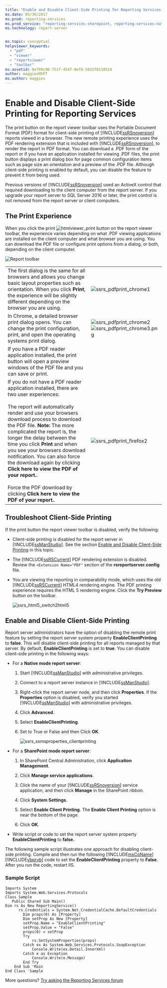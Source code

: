 ```yaml
---
title: "Enable and Disable Client-Side Printing for Reporting Services | Microsoft Docs"
ms.date: 05/30/2017
ms.prod: reporting-services
ms.prod_service: "reporting-services-sharepoint, reporting-services-native"
ms.technology: report-server


ms.topic: conceptual
helpviewer_keywords: 
  - "pdf"
  - "viewer"
  - "reportviewer"
  - "toolbar"
ms.assetid: 0e709c96-7517-4547-8ef6-5632f8118524
author: maggiesMSFT
ms.author: maggies
---
```


# Enable and Disable Client-Side Printing for Reporting Services

  The print button on the report viewer toolbar uses the Portable Document Format (PDF) format for client-side printing of [!INCLUDE[ssRSnoversion](../../includes/ssrsnoversion-md.md)] reports viewed in a browser. The new remote printing experience uses the PDF rendering extension that is included with [!INCLUDE[ssRSnoversion](../../includes/ssrsnoversion-md.md)], to render the report in PDF format. You can download a .PDF form of the report or if you have an application installed for viewing .PDF files, the print button displays a print dialog box for page common configuration items such as page size an orientation and a preview of the .PDF file. Although client-side printing is enabled by default, you can disable the feature to prevent it from being used.  
  
 Previous versions of [!INCLUDE[ssRSnoversion](../../includes/ssrsnoversion-md.md)] used an ActiveX control that required downloading to the client computer from the report server. If you upgrade your report server to SQL Server 2016 or later, the print control is not removed from the report server or client computers.  

##  <a name="bkmk_clientside_printexpereince"></a> The Print Experience  
 When you click the print ![htmlviewer_print](../../reporting-services/report-server/media/htmlviewer-print.png "htmlviewer_print") button on the report viewer toolbar, the experience varies depending on what  .PDF viewing applications are installed on the client computer and what browser you are using.   You can download the PDF file or configure print options from a dialog, or both, depending on the client computer.  
  
 ![Report toolbar](../../reporting-services/media/ssrs-htmlviewer-toolbar.png "Report toolbar")  
  
|||  
|-|-|  
|The first dialog is the same for all browsers and allows you change basic layout properties such as orientation. When you click **Print**, the experience will be slightly different depending on the browser you are using.|![ssrs_pdfprint_chrome1](../../reporting-services/report-server/media/ssrs-pdfprint-chrome1.png "ssrs_pdfprint_chrome1")|  
|In Chrome, a detailed browser print dialog opens.   You can change the print configuration,  print, and open the operating systems print dialog.|![ssrs_pdfprint_chrome2](../../reporting-services/report-server/media/ssrs-pdfprint-chrome2.png "ssrs_pdfprint_chrome2") ![ssrs_pdfprint_chrome3.png](../../reporting-services/report-server/media/ssrs-pdfprint-chrome3-png.png "ssrs_pdfprint_chrome3.png")|  
|If you have a PDF reader application installed, the print button will open a preview windows of the PDF file and you can save or print.||  
|If you do not have a PDF reader application installed, there are two user experiences:<br /><br /> The report will automatically render and use your browsers  download process to download the PDF file.   **Note:** The more complicated the report is, the longer the delay between the time you click **Print** and when you see your browsers download notification. You can also force the download again by clicking **Click here to view the PDF of your report.**.<br /><br /> Force the PDF download by clicking **Click here to view the PDF of your report.**.|![ssrs_pdfprint_firefox2](../../reporting-services/report-server/media/ssrs-pdfprint-firefox2.png "ssrs_pdfprint_firefox2")|  
  
##  <a name="bkmk_troubleshoot_clientsideprinting"></a> Troubleshoot Client-Side Printing  
 If the print button the report viewer toolbar is disabled, verify the following:  
  
-   Client-side printing is disabled for the report server in [!INCLUDE[ssManStudio](../../includes/ssmanstudio-md.md)]. See the section  [Enable and Disable Client-Side Printing](#bkmk_enable) in this topic.  
  
-   The [!INCLUDE[ssRSCurrent](../../includes/ssrscurrent-md.md)] PDF rendering extension is disabled. Review the `<Extension Name="PDF"` section of the **rsreportserver.config** file.  
  
-   You are viewing the reporting in comparability mode, which uses the old [!INCLUDE[ssRSCurrent](../../includes/ssrscurrent-md.md)] HTML4 rendering engine. The PDF printing experience requires the HTML 5 rendering engine.  Click the **Try Preview** button on the toolbar.  
  
     ![ssrs_html5_switch2html5](../../reporting-services/report-server/media/ssrs-html5-switch2html5.png "ssrs_html5_switch2html5")  
  
##  <a name="bkmk_enable"></a> Enable and Disable Client-Side Printing  
 Report server administrators have the option of disabling the remote print feature by setting the report server system property **EnableClientPrinting** to **false**. This will disable client-side printing for all reports managed by that server. By default, **EnableClientPrinting** is set to **true**. You can disable client-side printing in the following ways:  
  
-   For a **Native mode report server**:  
  
    1.  Start [!INCLUDE[ssManStudio](../../includes/ssmanstudio-md.md)] with administrative privileges.  
  
    2.  Connect to a report server instance in [!INCLUDE[ssManStudio](../../includes/ssmanstudio-md.md)].  
  
    3.  Right-click the report server node, and then click **Properties**. If the **Properties** option is disabled, verify you started [!INCLUDE[ssManStudio](../../includes/ssmanstudio-md.md)] with administrative privileges.  
  
    4.  Click **Advanced**.  
  
    5.  Select **EnableClientPrinting**.  
  
    6.  Set to True or False and then Click **OK**.  
  
         ![ssrs_ssmsproperties_clientprinting](../../reporting-services/report-server/media/ssrs-ssmsproperties-clientprinting.png "ssrs_ssmsproperties_clientprinting")  
  
-   For a **SharePoint mode report server**:  
  
    1.  In SharePoint Central Administration, click **Application Management**.  
  
    2.  Click **Manage service applications**.  
  
    3.  Click the name of your [!INCLUDE[ssRSnoversion](../../includes/ssrsnoversion-md.md)] service application, and then click **Manage** in the SharePoint ribbon.  
  
    4.  Click **System Settings**.  
  
    5.  Select **Enable Client Printing**. The **Enable Client Printing** option is near the bottom of the page.  
  
    6.  Click **OK**.  
  
-   Write script or code to set the report server system property **EnableClientPrinting** to **false.**  
  
 The following sample script illustrates one approach for disabling client-side printing. Compile and then run the following [!INCLUDE[msCoName](../../includes/msconame-md.md)] [!INCLUDE[vbprvb](../../includes/vbprvb-md.md)] code to set the **EnableClientPrinting** property to **False**. After you run the code, restart IIS.  
  
### Sample Script  
  
```  
Imports System  
Imports System.Web.Services.Protocols  
Class Sample  
   Public Shared Sub Main()  
Dim rs As New ReportingService()  
      rs.Credentials = System.Net.CredentialCache.DefaultCredentials  
        Dim props(0) As [Property]  
        Dim setProp As New [Property]  
        setProp.Name = "EnableClientPrinting"  
        setProp.Value = "False"   
        props(0) = setProp  
        Try  
            rs.SetSystemProperties(props)  
        Catch ex As System.Web.Services.Protocols.SoapException  
            Console.Write(ex.Detail.InnerXml)  
        Catch e as Exception  
            Console.Write(e.Message)  
        End Try  
    End Sub 'Main  
End Class 'Sample  
```

More questions? [Try asking the Reporting Services forum](https://go.microsoft.com/fwlink/?LinkId=620231)
